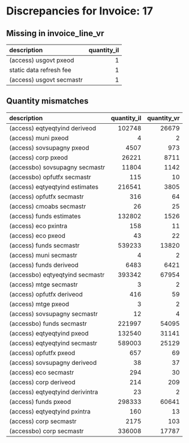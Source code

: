 # Discrepancies for Invoice: 17

## Missing in invoice_line_vr

| description              |   quantity_il |
|:-------------------------|--------------:|
| (access) usgovt pxeod    |             1 |
| static data refresh fee  |             1 |
| (access) usgovt secmastr |             1 |

## Quantity mismatches

| description                     |   quantity_il |   quantity_vr |
|:--------------------------------|--------------:|--------------:|
| (access) eqtyeqtyind deriveod   |        102748 |         26679 |
| (access) muni pxeod             |             4 |             2 |
| (access) sovsupagny pxeod       |          4507 |           973 |
| (access) corp pxeod             |         26221 |          8711 |
| (accessbo) sovsupagny secmastr  |         11804 |          1142 |
| (accessbo) opfutfx secmastr     |           115 |            10 |
| (access) eqtyeqtyind estimates  |        216541 |          3805 |
| (access) opfutfx secmastr       |           316 |            64 |
| (access) cmoabs secmastr        |            26 |            25 |
| (access) funds estimates        |        132802 |          1526 |
| (access) eco pxintra            |           158 |            11 |
| (access) eco pxeod              |            43 |            22 |
| (access) funds secmastr         |        539233 |         13820 |
| (access) muni secmastr          |             4 |             2 |
| (access) funds deriveod         |          6483 |          6421 |
| (accessbo) eqtyeqtyind secmastr |        393342 |         67954 |
| (access) mtge secmastr          |             3 |             2 |
| (access) opfutfx deriveod       |           416 |            59 |
| (access) mtge pxeod             |             3 |             2 |
| (access) sovsupagny secmastr    |            12 |             4 |
| (accessbo) funds secmastr       |        221997 |         54095 |
| (access) eqtyeqtyind pxeod      |        132540 |         31141 |
| (access) eqtyeqtyind secmastr   |        589003 |         25129 |
| (access) opfutfx pxeod          |           657 |            69 |
| (access) sovsupagny deriveod    |            38 |            37 |
| (access) eco secmastr           |           294 |            30 |
| (access) corp deriveod          |           214 |           209 |
| (access) eqtyeqtyind derivintra |            23 |             2 |
| (access) funds pxeod            |        298333 |         60641 |
| (access) eqtyeqtyind pxintra    |           160 |            13 |
| (access) corp secmastr          |          2175 |           103 |
| (accessbo) corp secmastr        |        336008 |         17787 |
